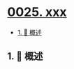 # [0025. xxx](https://github.com/Tdahuyou/TNotes.leetcode/tree/main/notes/0025.%20xxx)

<!-- region:toc -->

- [1. 📝 概述](#1--概述)

<!-- endregion:toc -->

## 1. 📝 概述
